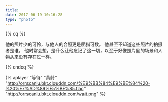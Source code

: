 ```yaml
---
title: 
date: 2017-06-19 10:16:28
type: "photo"
---
```


{% cq %} 

他的照片少的可怜，与他人的合照更是屈指可数。 
他甚至不知道这些照片的拍摄者是谁。 
他时常会想，是什么让他忘记了这一切，以至于好像照片里的场景和人物从来没有存在过一样。


{% endcq %} 

{% aplayer "等待" "黄龄" "http://orrscanlu.bkt.clouddn.com/%E9%BB%84%E9%BE%84%20-%20%E7%AD%89%E5%BE%85.flac" "http://orrscanlu.bkt.clouddn.com/wait.png" %}